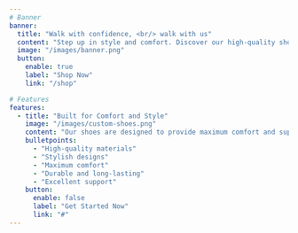 ```yaml
---
# Banner
banner:
  title: "Walk with confidence, <br/> walk with us"
  content: "Step up in style and comfort. Discover our high-quality shoes."
  image: "/images/banner.png"
  button:
    enable: true
    label: "Shop Now"
    link: "/shop"

# Features
features:
  - title: "Built for Comfort and Style"
    image: "/images/custom-shoes.png"
    content: "Our shoes are designed to provide maximum comfort and support. The materials used are of the highest quality, ensuring durability and longevity. The stylish designs are sure to turn heads wherever you go!"
    bulletpoints:
      - "High-quality materials"
      - "Stylish designs"
      - "Maximum comfort"
      - "Durable and long-lasting"
      - "Excellent support"
    button:
      enable: false
      label: "Get Started Now"
      link: "#"
---
```

